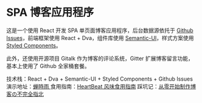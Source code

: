 # SPA 博客应用程序
这是一个使用 React 开发 SPA 单页面博客应用程序，后台数据源依托于 [Github Issues](https://developer.github.com/v3/issues/)，前端框架使用 React + Dva，组件库使用 [Semantic-UI](https://react.semantic-ui.com/elements/icon)，样式方案使用 [Styled Components](https://www.styled-components.com)。  

此外，还使用开源项目 Gitalk 作为博客的评论系统，Gitter 扩展博客留言功能，基本上使用了 Github 全家桶套餐。

技术栈：React + Dva + Semantic-UI + Styled Components + Github Issues  
演示地址：[蝉時雨 ](https://chanshiyu.com/)
食用指南：[HeartBeat 风味食用指南](https://chanshiyu.com/#/post/11) 
踩坑记：[从零开始制作博客の不完全指北](https://chanshiyu.com/#/post/8)
